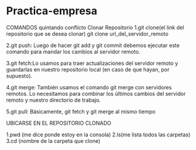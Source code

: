 # Practica-empresa
COMANDOS
quintando conflicto
Clonar Repositorio
1.git clone(el link del repositorio que se desea clonar)
git clone url_del_servidor_remoto

2.git push: Luego de hacer git add y git commit debemos ejecutar este comando para mandar los cambios al servidor remoto.

3.git fetch:Lo usamos para traer actualizaciones del servidor remoto y guardarlas en nuestro repositorio local (en caso de que hayan, por supuesto).

4.git merge: También usamos el comando git merge con servidores remotos. Lo necesitamos para combinar los últimos cambios del servidor remoto y nuestro directorio de trabajo.

5.git pull: Básicamente, git fetch y git merge al mismo tiempo

UBICARSE EN EL REPOSITORIO CLONADO

1.pwd (me dice ponde estoy en la consola)
2.ls(me lista todos las carpetas)
3.cd (nombre de la carpeta que clone)